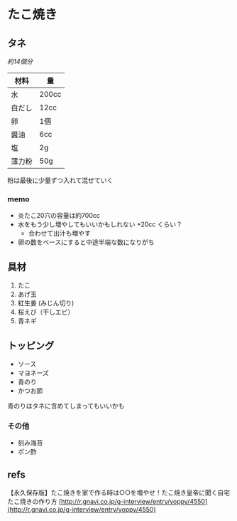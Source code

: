 # たこ焼き

## タネ

*約14個分*

| 材料 | 量 |
| --- | --- |
| 水 | 200cc |
| 白だし | 12cc |
| 卵 | 1個 |
| 醤油 | 6cc |
| 塩 | 2g |
| 薄力粉 | 50g |

粉は最後に少量ずつ入れて混ぜていく

### memo

- 炎たこ20穴の容量は約700cc
- 水をもう少し増やしてもいいかもしれない +20cc くらい？
  - 合わせて出汁も増やす
- 卵の数をベースにすると中途半端な数になりがち

## 具材

1. たこ
1. あげ玉
1. 紅生姜 (みじん切り)
1. 桜えび（干しエビ）
1. 青ネギ

## トッピング

- ソース
- マヨネーズ
- 青のり
- かつお節

青のりはタネに含めてしまってもいいかも

### その他

- 刻み海苔
- ポン酢

## refs

【永久保存版】たこ焼きを家で作る時は○○を増やせ！たこ焼き皇帝に聞く自宅たこ焼きの作り方
[http://r.gnavi.co.jp/g-interview/entry/yoppy/4550](http://r.gnavi.co.jp/g-interview/entry/yoppy/4550)
